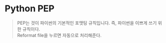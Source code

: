 # Python PEP
 
 > PEP는 것이 파이썬의 기본적인 포맷팅 규칙입니다. 즉, 파이썬을 이쁘게 쓰기 위한 규칙이다. <br />
   Reformat file을 누르면 자동으로 처리해준다.
